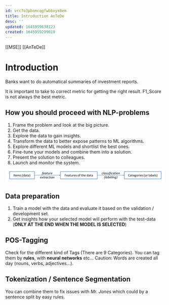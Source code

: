 ```yaml
---
id: vrc7o3pbnmcqgfwbbxyx8em
title: Introduction AnTeDe
desc: ''
updated: 1645959638123
created: 1645959299019
---
```

[[MSE]] [[AnTeDe]]
# Introduction
Banks want to do automatical summaries of investment reports.

It is important to take to correct metric for getting the right result. F1_Score is not always the best metric.

## How you should proceed with NLP-problems
1. Frame the problem and look at the big picture.
1. Get the data.
1. Explore the data to gain insights.
1. Transform the data to better expose patterns to ML algorithms.
1. Explore different ML models and shortlist the best ones.
1. Fine-tune your models and combine them into a solution.
1. Present the solution to colleagues.
1. Launch and monitor the system.

![How to proceed with NLP](attachments/AnTeDe1_Proceed.png)
## Data preparation
1. Train a model with the data and evaluate it based on the validation / development set.
1. Get insights how your selected model will perform with the test-data (**ONLY AT THE END WHEN THE MODEL IS SELECTED**)


## POS-Tagging
Check for the different kind of Tags (There are 9 Categories). You can tag them by **rules**, with **neural networks** etc... Caution: Words are created all day (nouns, verbs, adjectives...).

## Tokenization / Sentence Segmentation
You can combine them to fix issues with *Mr. Jones* which could by a sentence split by easy rules.

